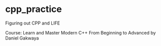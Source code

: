 # cpp_practice
Figuring out CPP and LIFE

Course: Learn and Master Modern C++ From Beginning to Advanced by Daniel Gakwaya 
